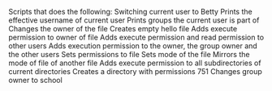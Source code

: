 Scripts that does the following:
Switching current user to Betty
Prints the effective username of current user
Prints groups the current user is part of
Changes the owner of the file
Creates empty hello file
Adds execute permission to owner of file
Adds execute permission and read permission to other users
Adds execution permission to the owner, the group owner and the other users
Sets permissions to file
Sets mode of the file
Mirrors the mode of file of another file
Adds execute permission to all subdirectories of current directories
Creates a directory with permissions 751
Changes group owner to school

